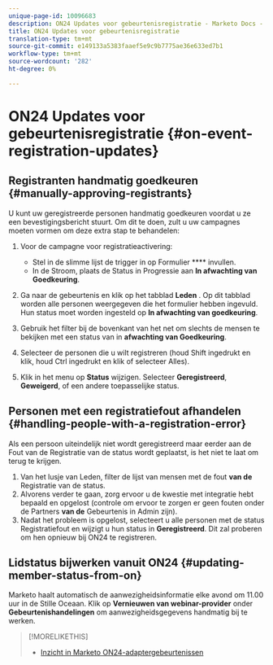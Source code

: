 ```yaml
---
unique-page-id: 10096683
description: ON24 Updates voor gebeurtenisregistratie - Marketo Docs - Productdocumentatie
title: ON24 Updates voor gebeurtenisregistratie
translation-type: tm+mt
source-git-commit: e149133a5383faaef5e9c9b7775ae36e633ed7b1
workflow-type: tm+mt
source-wordcount: '282'
ht-degree: 0%

---
```



# ON24 Updates voor gebeurtenisregistratie {#on-event-registration-updates}

## Registranten handmatig goedkeuren {#manually-approving-registrants}

U kunt uw geregistreerde personen handmatig goedkeuren voordat u ze een bevestigingsbericht stuurt. Om dit te doen, zult u uw campagnes moeten vormen om deze extra stap te behandelen:

1. Voor de campagne voor registratieactivering:

   * Stel in de slimme lijst de trigger in op Formulier **** invullen.
   * In de Stroom, plaats de Status in Progressie aan **In afwachting van Goedkeuring**.

1. Ga naar de gebeurtenis en klik op het tabblad **Leden** . Op dit tabblad worden alle personen weergegeven die het formulier hebben ingevuld. Hun status moet worden ingesteld op **In afwachting van goedkeuring**.
1. Gebruik het filter bij de bovenkant van het net om slechts de mensen te bekijken met een status van in **afwachting van Goedkeuring**.
1. Selecteer de personen die u wilt registreren (houd Shift ingedrukt en klik, houd Ctrl ingedrukt en klik of selecteer Alles).
1. Klik in het menu op **Status** wijzigen. Selecteer **Geregistreerd**, **Geweigerd**, of een andere toepasselijke status.

## Personen met een registratiefout afhandelen {#handling-people-with-a-registration-error}

Als een persoon uiteindelijk niet wordt geregistreerd maar eerder aan de Fout van de Registratie van de status wordt geplaatst, is het niet te laat om terug te krijgen.

1. Van het lusje van Leden, filter de lijst van mensen met de fout **van de** Registratie van de status.
1. Alvorens verder te gaan, zorg ervoor u de kwestie met integratie hebt bepaald en opgelost (controle om ervoor te zorgen er geen fouten onder de Partners **van de** Gebeurtenis in Admin zijn).
1. Nadat het probleem is opgelost, selecteert u alle personen met de status Registratiefout en wijzigt u hun status in **Geregistreerd**. Dit zal proberen om hen opnieuw bij ON24 te registreren.

## Lidstatus bijwerken vanuit ON24 {#updating-member-status-from-on}

Marketo haalt automatisch de aanwezigheidsinformatie elke avond om 11.00 uur in de Stille Oceaan. Klik op **Vernieuwen van webinar-provider** onder **Gebeurtenishandelingen** om aanwezigheidsgegevens handmatig bij te werken.

>[!MORELIKETHIS]
>
>* [Inzicht in Marketo ON24-adaptergebeurtenissen](understanding-marketo-on24-adapter-events.md)

>



